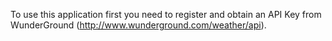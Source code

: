 To use this application first you need to register and obtain an API Key from WunderGround (http://www.wunderground.com/weather/api).
